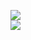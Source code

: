 [![](https://img.shields.io/badge/Made%20With-Github%20Spray-lightgrey.svg?style=for-the-badge&logo=github)](https://github.com/Annihil/github-spray#5705)  
[![](https://i.imgur.com/2DrTn0Z.gif)](https://github.com/Annihil/github-spray)